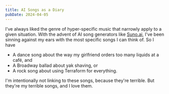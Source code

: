 ```yaml
---
title: AI Songs as a Diary
pubDate: 2024-04-05
---
```


I've always liked the genre of hyper-specific music that narrowly apply to a given situation. With the advent of AI song generators like [Suno.ai](https://suno.com/), I've been sinning against my ears with the most specific songs I can think of. So I have

- A dance song about the way my girlfriend orders too many liquids at a café, and
- A Broadway ballad about yak shaving, or
- A rock song about using Terraform for everything.

I'm intentionally not linking to these songs, because they're terrible. But they're my terrible songs, and I love them.
